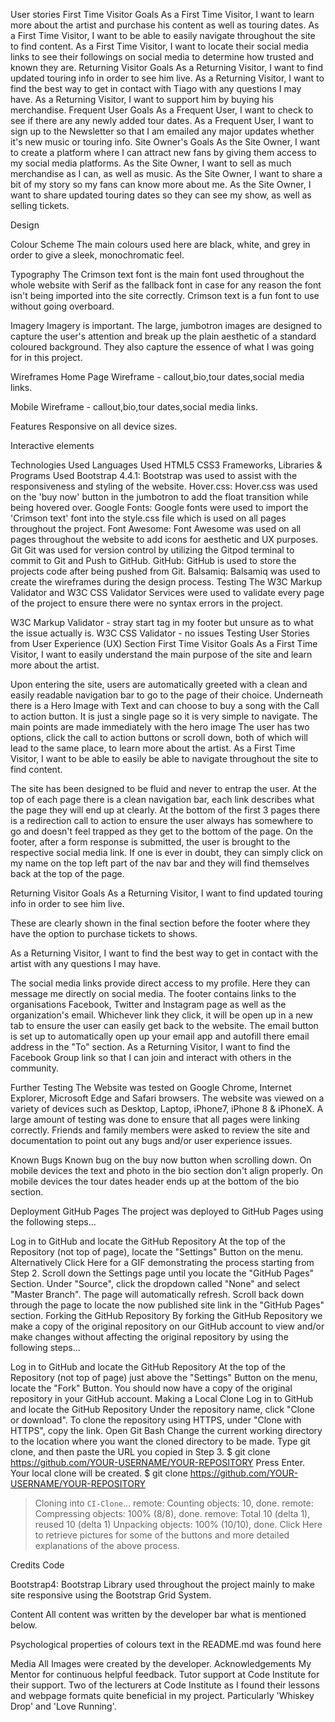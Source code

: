User stories
First Time Visitor Goals
As a First Time Visitor, I want to learn more about the artist and purchase his content as well as touring dates.
As a First Time Visitor, I want to be able to easily navigate throughout the site to find content.
As a First Time Visitor, I want to locate their social media links to see their followings on social media to determine how trusted and known they are.
Returning Visitor Goals
As a Returning Visitor, I want to find updated touring info in order to see him live.
As a Returning Visitor, I want to find the best way to get in contact with Tiago with any questions I may have.
As a Returning Visitor, I want to support him by buying his merchandise.
Frequent User Goals
As a Frequent User, I want to check to see if there are any newly added tour dates.
As a Frequent User, I want to sign up to the Newsletter so that I am emailed any major updates whether it's new music or touring info.
Site Owner's Goals
As the Site Owner, I want to create a platform where I can attract new fans by giving them access to my social media platforms.
As the Site Owner, I want to sell as much merchandise as I can, as well as music.
As the Site Owner, I want to share a bit of my story so my fans can know more about me.
As the Site Owner, I want to share updated touring dates so they can see my show, as well as selling tickets.

Design

Colour Scheme
The main colours used here are black, white, and grey in order to give a sleek, monochromatic feel.

Typography
The Crimson text font is the main font used throughout the whole website with Serif as the fallback font in case for any reason the font isn't being imported into the site correctly. Crimson text is a fun font to use without going overboard.

Imagery
Imagery is important. The large, jumbotron images are designed to capture the user's attention and break up the plain aesthetic of a standard coloured background. They also capture the essence of what I was going for in this project.

Wireframes
Home Page Wireframe - callout,bio,tour dates,social media links.

Mobile Wireframe - callout,bio,tour dates,social media links.

Features
Responsive on all device sizes.

Interactive elements

Technologies Used
Languages Used
HTML5
CSS3
Frameworks, Libraries & Programs Used
Bootstrap 4.4.1:
Bootstrap was used to assist with the responsiveness and styling of the website.
Hover.css:
Hover.css was used on the 'buy now' button in the jumbotron to add the float transition while being hovered over.
Google Fonts:
Google fonts were used to import the 'Crimson text' font into the style.css file which is used on all pages throughout the project.
Font Awesome:
Font Awesome was used on all pages throughout the website to add icons for aesthetic and UX purposes.
Git
Git was used for version control by utilizing the Gitpod terminal to commit to Git and Push to GitHub.
GitHub:
GitHub is used to store the projects code after being pushed from Git.
Balsamiq:
Balsamiq was used to create the wireframes during the design process.
Testing
The W3C Markup Validator and W3C CSS Validator Services were used to validate every page of the project to ensure there were no syntax errors in the project.

W3C Markup Validator - stray start tag in my footer but unsure as to what the issue actually is.
W3C CSS Validator - no issues
Testing User Stories from User Experience (UX) Section
First Time Visitor Goals
As a First Time Visitor, I want to easily understand the main purpose of the site and learn more about the artist.

Upon entering the site, users are automatically greeted with a clean and easily readable navigation bar to go to the page of their choice. Underneath there is a Hero Image with Text and can choose to buy a song with the Call to action button. It is just a single page so it is very simple to navigate.
The main points are made immediately with the hero image
The user has two options, click the call to action buttons or scroll down, both of which will lead to the same place, to learn more about the artist.
As a First Time Visitor, I want to be able to easily be able to navigate throughout the site to find content.

The site has been designed to be fluid and never to entrap the user. At the top of each page there is a clean navigation bar, each link describes what the page they will end up at clearly.
At the bottom of the first 3 pages there is a redirection call to action to ensure the user always has somewhere to go and doesn't feel trapped as they get to the bottom of the page.
On the footer, after a form response is submitted, the user is brought to the respective social media link. If one is ever in doubt, they can simply click on my name on the top left part of the nav bar and they will find themselves back at the top of the page.

Returning Visitor Goals
As a Returning Visitor, I want to find updated touring info in order to see him live.

These are clearly shown in the final section before the footer where they have the option to purchase tickets to shows.

As a Returning Visitor, I want to find the best way to get in contact with the artist with any questions I may have.

The social media links provide direct access to my profile.
Here they can message me directly on social media.
The footer contains links to the organisations Facebook, Twitter and Instagram page as well as the organization's email.
Whichever link they click, it will be open up in a new tab to ensure the user can easily get back to the website.
The email button is set up to automatically open up your email app and autofill there email address in the "To" section.
As a Returning Visitor, I want to find the Facebook Group link so that I can join and interact with others in the community.

Further Testing
The Website was tested on Google Chrome, Internet Explorer, Microsoft Edge and Safari browsers.
The website was viewed on a variety of devices such as Desktop, Laptop, iPhone7, iPhone 8 & iPhoneX.
A large amount of testing was done to ensure that all pages were linking correctly.
Friends and family members were asked to review the site and documentation to point out any bugs and/or user experience issues.

Known Bugs
Known bug on the buy now button when scrolling down.
On mobile devices the text and photo in the bio section don't align properly.
On mobile devices the tour dates header ends up at the bottom of the bio section.

Deployment
GitHub Pages
The project was deployed to GitHub Pages using the following steps...

Log in to GitHub and locate the GitHub Repository
At the top of the Repository (not top of page), locate the "Settings" Button on the menu.
Alternatively Click Here for a GIF demonstrating the process starting from Step 2.
Scroll down the Settings page until you locate the "GitHub Pages" Section.
Under "Source", click the dropdown called "None" and select "Master Branch".
The page will automatically refresh.
Scroll back down through the page to locate the now published site link in the "GitHub Pages" section.
Forking the GitHub Repository
By forking the GitHub Repository we make a copy of the original repository on our GitHub account to view and/or make changes without affecting the original repository by using the following steps...

Log in to GitHub and locate the GitHub Repository
At the top of the Repository (not top of page) just above the "Settings" Button on the menu, locate the "Fork" Button.
You should now have a copy of the original repository in your GitHub account.
Making a Local Clone
Log in to GitHub and locate the GitHub Repository
Under the repository name, click "Clone or download".
To clone the repository using HTTPS, under "Clone with HTTPS", copy the link.
Open Git Bash
Change the current working directory to the location where you want the cloned directory to be made.
Type git clone, and then paste the URL you copied in Step 3.
$ git clone https://github.com/YOUR-USERNAME/YOUR-REPOSITORY
Press Enter. Your local clone will be created.
$ git clone https://github.com/YOUR-USERNAME/YOUR-REPOSITORY
> Cloning into `CI-Clone`...
> remote: Counting objects: 10, done.
> remote: Compressing objects: 100% (8/8), done.
> remove: Total 10 (delta 1), reused 10 (delta 1)
> Unpacking objects: 100% (10/10), done.
Click Here to retrieve pictures for some of the buttons and more detailed explanations of the above process.

Credits
Code

Bootstrap4: Bootstrap Library used throughout the project mainly to make site responsive using the Bootstrap Grid System.

Content
All content was written by the developer bar what is mentioned below.

Psychological properties of colours text in the README.md was found here

Media
All Images were created by the developer.
Acknowledgements
My Mentor for continuous helpful feedback.
Tutor support at Code Institute for their support.
Two of the lecturers at Code Institute as I found their lessons and webpage formats quite beneficial in my project. Particularly 'Whiskey Drop' and 'Love Running'.
